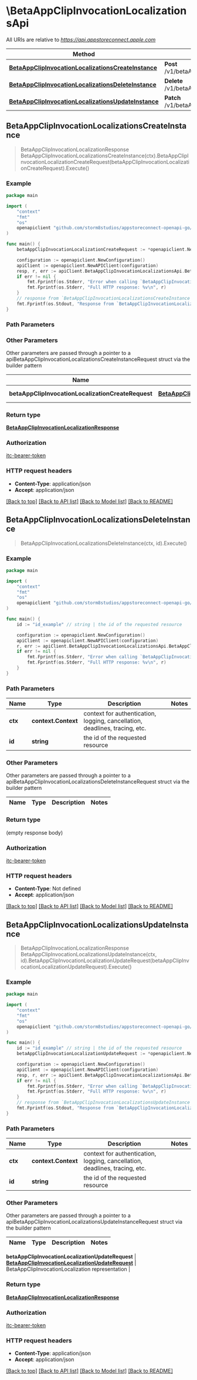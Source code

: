 # \BetaAppClipInvocationLocalizationsApi

All URIs are relative to *https://api.appstoreconnect.apple.com*

Method | HTTP request | Description
------------- | ------------- | -------------
[**BetaAppClipInvocationLocalizationsCreateInstance**](BetaAppClipInvocationLocalizationsApi.md#BetaAppClipInvocationLocalizationsCreateInstance) | **Post** /v1/betaAppClipInvocationLocalizations | 
[**BetaAppClipInvocationLocalizationsDeleteInstance**](BetaAppClipInvocationLocalizationsApi.md#BetaAppClipInvocationLocalizationsDeleteInstance) | **Delete** /v1/betaAppClipInvocationLocalizations/{id} | 
[**BetaAppClipInvocationLocalizationsUpdateInstance**](BetaAppClipInvocationLocalizationsApi.md#BetaAppClipInvocationLocalizationsUpdateInstance) | **Patch** /v1/betaAppClipInvocationLocalizations/{id} | 



## BetaAppClipInvocationLocalizationsCreateInstance

> BetaAppClipInvocationLocalizationResponse BetaAppClipInvocationLocalizationsCreateInstance(ctx).BetaAppClipInvocationLocalizationCreateRequest(betaAppClipInvocationLocalizationCreateRequest).Execute()



### Example

```go
package main

import (
    "context"
    "fmt"
    "os"
    openapiclient "github.com/storm8studios/appstoreconnect-openapi-go/generated"
)

func main() {
    betaAppClipInvocationLocalizationCreateRequest := *openapiclient.NewBetaAppClipInvocationLocalizationCreateRequest(*openapiclient.NewBetaAppClipInvocationLocalizationCreateRequestData("Type_example", *openapiclient.NewBetaAppClipInvocationLocalizationInlineCreateAttributes("Title_example", "Locale_example"), *openapiclient.NewBetaAppClipInvocationLocalizationCreateRequestDataRelationships(*openapiclient.NewBetaAppClipInvocationLocalizationCreateRequestDataRelationshipsBetaAppClipInvocation(*openapiclient.NewBetaAppClipInvocationLocalizationInlineCreateRelationshipsBetaAppClipInvocationData("Type_example", "Id_example"))))) // BetaAppClipInvocationLocalizationCreateRequest | BetaAppClipInvocationLocalization representation

    configuration := openapiclient.NewConfiguration()
    apiClient := openapiclient.NewAPIClient(configuration)
    resp, r, err := apiClient.BetaAppClipInvocationLocalizationsApi.BetaAppClipInvocationLocalizationsCreateInstance(context.Background()).BetaAppClipInvocationLocalizationCreateRequest(betaAppClipInvocationLocalizationCreateRequest).Execute()
    if err != nil {
        fmt.Fprintf(os.Stderr, "Error when calling `BetaAppClipInvocationLocalizationsApi.BetaAppClipInvocationLocalizationsCreateInstance``: %v\n", err)
        fmt.Fprintf(os.Stderr, "Full HTTP response: %v\n", r)
    }
    // response from `BetaAppClipInvocationLocalizationsCreateInstance`: BetaAppClipInvocationLocalizationResponse
    fmt.Fprintf(os.Stdout, "Response from `BetaAppClipInvocationLocalizationsApi.BetaAppClipInvocationLocalizationsCreateInstance`: %v\n", resp)
}
```

### Path Parameters



### Other Parameters

Other parameters are passed through a pointer to a apiBetaAppClipInvocationLocalizationsCreateInstanceRequest struct via the builder pattern


Name | Type | Description  | Notes
------------- | ------------- | ------------- | -------------
 **betaAppClipInvocationLocalizationCreateRequest** | [**BetaAppClipInvocationLocalizationCreateRequest**](BetaAppClipInvocationLocalizationCreateRequest.md) | BetaAppClipInvocationLocalization representation | 

### Return type

[**BetaAppClipInvocationLocalizationResponse**](BetaAppClipInvocationLocalizationResponse.md)

### Authorization

[itc-bearer-token](../README.md#itc-bearer-token)

### HTTP request headers

- **Content-Type**: application/json
- **Accept**: application/json

[[Back to top]](#) [[Back to API list]](../README.md#documentation-for-api-endpoints)
[[Back to Model list]](../README.md#documentation-for-models)
[[Back to README]](../README.md)


## BetaAppClipInvocationLocalizationsDeleteInstance

> BetaAppClipInvocationLocalizationsDeleteInstance(ctx, id).Execute()



### Example

```go
package main

import (
    "context"
    "fmt"
    "os"
    openapiclient "github.com/storm8studios/appstoreconnect-openapi-go/generated"
)

func main() {
    id := "id_example" // string | the id of the requested resource

    configuration := openapiclient.NewConfiguration()
    apiClient := openapiclient.NewAPIClient(configuration)
    r, err := apiClient.BetaAppClipInvocationLocalizationsApi.BetaAppClipInvocationLocalizationsDeleteInstance(context.Background(), id).Execute()
    if err != nil {
        fmt.Fprintf(os.Stderr, "Error when calling `BetaAppClipInvocationLocalizationsApi.BetaAppClipInvocationLocalizationsDeleteInstance``: %v\n", err)
        fmt.Fprintf(os.Stderr, "Full HTTP response: %v\n", r)
    }
}
```

### Path Parameters


Name | Type | Description  | Notes
------------- | ------------- | ------------- | -------------
**ctx** | **context.Context** | context for authentication, logging, cancellation, deadlines, tracing, etc.
**id** | **string** | the id of the requested resource | 

### Other Parameters

Other parameters are passed through a pointer to a apiBetaAppClipInvocationLocalizationsDeleteInstanceRequest struct via the builder pattern


Name | Type | Description  | Notes
------------- | ------------- | ------------- | -------------


### Return type

 (empty response body)

### Authorization

[itc-bearer-token](../README.md#itc-bearer-token)

### HTTP request headers

- **Content-Type**: Not defined
- **Accept**: application/json

[[Back to top]](#) [[Back to API list]](../README.md#documentation-for-api-endpoints)
[[Back to Model list]](../README.md#documentation-for-models)
[[Back to README]](../README.md)


## BetaAppClipInvocationLocalizationsUpdateInstance

> BetaAppClipInvocationLocalizationResponse BetaAppClipInvocationLocalizationsUpdateInstance(ctx, id).BetaAppClipInvocationLocalizationUpdateRequest(betaAppClipInvocationLocalizationUpdateRequest).Execute()



### Example

```go
package main

import (
    "context"
    "fmt"
    "os"
    openapiclient "github.com/storm8studios/appstoreconnect-openapi-go/generated"
)

func main() {
    id := "id_example" // string | the id of the requested resource
    betaAppClipInvocationLocalizationUpdateRequest := *openapiclient.NewBetaAppClipInvocationLocalizationUpdateRequest(*openapiclient.NewBetaAppClipInvocationLocalizationUpdateRequestData("Type_example", "Id_example")) // BetaAppClipInvocationLocalizationUpdateRequest | BetaAppClipInvocationLocalization representation

    configuration := openapiclient.NewConfiguration()
    apiClient := openapiclient.NewAPIClient(configuration)
    resp, r, err := apiClient.BetaAppClipInvocationLocalizationsApi.BetaAppClipInvocationLocalizationsUpdateInstance(context.Background(), id).BetaAppClipInvocationLocalizationUpdateRequest(betaAppClipInvocationLocalizationUpdateRequest).Execute()
    if err != nil {
        fmt.Fprintf(os.Stderr, "Error when calling `BetaAppClipInvocationLocalizationsApi.BetaAppClipInvocationLocalizationsUpdateInstance``: %v\n", err)
        fmt.Fprintf(os.Stderr, "Full HTTP response: %v\n", r)
    }
    // response from `BetaAppClipInvocationLocalizationsUpdateInstance`: BetaAppClipInvocationLocalizationResponse
    fmt.Fprintf(os.Stdout, "Response from `BetaAppClipInvocationLocalizationsApi.BetaAppClipInvocationLocalizationsUpdateInstance`: %v\n", resp)
}
```

### Path Parameters


Name | Type | Description  | Notes
------------- | ------------- | ------------- | -------------
**ctx** | **context.Context** | context for authentication, logging, cancellation, deadlines, tracing, etc.
**id** | **string** | the id of the requested resource | 

### Other Parameters

Other parameters are passed through a pointer to a apiBetaAppClipInvocationLocalizationsUpdateInstanceRequest struct via the builder pattern


Name | Type | Description  | Notes
------------- | ------------- | ------------- | -------------

 **betaAppClipInvocationLocalizationUpdateRequest** | [**BetaAppClipInvocationLocalizationUpdateRequest**](BetaAppClipInvocationLocalizationUpdateRequest.md) | BetaAppClipInvocationLocalization representation | 

### Return type

[**BetaAppClipInvocationLocalizationResponse**](BetaAppClipInvocationLocalizationResponse.md)

### Authorization

[itc-bearer-token](../README.md#itc-bearer-token)

### HTTP request headers

- **Content-Type**: application/json
- **Accept**: application/json

[[Back to top]](#) [[Back to API list]](../README.md#documentation-for-api-endpoints)
[[Back to Model list]](../README.md#documentation-for-models)
[[Back to README]](../README.md)


